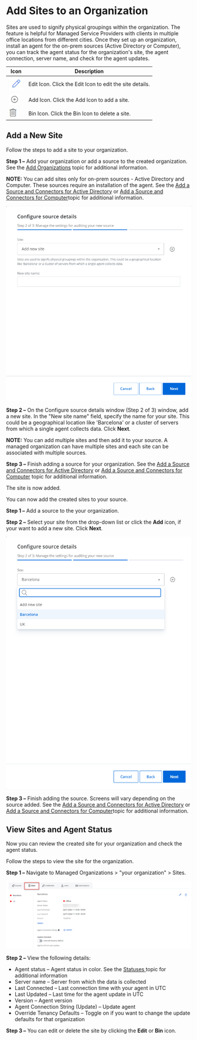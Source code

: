 # Add Sites to an Organization

Sites are used to signify physical groupings within the organization.
The feature is helpful for Managed Service Providers with clients in multiple office locations from different cities. Once they set up an organization, install an agent for the on-prem sources (Active Directory or Computer), you can track the agent status for the organization's site, the agent connection, server name, and check for the agent updates.

| Icon | Description |
| --- | --- |
| ![alerts_editicon](/static/img/product_docs/1secure/1secure/integration/alerts_editicon.png) | Edit Icon. Click the Edit Icon to edit the site details. |
| [![addicon](/static/img/product_docs/1secure/1secure/admin/organizations/addicon.png)](/docs/product_docs/1secure/resources/images/1secure/addicon.png) | Add Icon. Click the Add Icon to add a site. |
| ![deletebutton](/static/img/product_docs/1secure/1secure/integration/deletebutton.png) | Bin Icon. Click the Bin Icon to delete a site. |

## Add a New Site

Follow the steps to add a site to your organization.

__Step 1 –__ Add your organization or add a source to the created organization. See the [Add Organizations](/docs/product_docs/1secure/1secure/admin/organizations/addorganizations.md) topic for additional information.

__NOTE:__ You can add sites only for on-prem sources - Active Directory and Computer. These sources require an installation of the agent. See the [Add a Source and Connectors for Active Directory](/docs/product_docs/1secure/1secure/admin/organizations/sourcesandconnectors/activedirectory.md) or [Add a Source and Connectors for Computer](/docs/product_docs/1secure/1secure/admin/organizations/sourcesandconnectors/computer.md)topic for additional information.

![addsourcessite](/static/img/product_docs/1secure/1secure/admin/organizations/addsourcessite.png)

__Step 2 –__ On the Configure source details window (Step 2 of 3) window, add a new site. In the "New site name" field, specify the name for your site. This could be a geographical location like 'Barcelona' or a cluster of servers from which a single agent collects data. Click __Next__.

__NOTE:__ You can add multiple sites and then add it to your source. A managed organization can have multiple sites and each site can be associated with multiple sources.

__Step 3 –__ Finish adding a source for your organization. See the [Add a Source and Connectors for Active Directory](/docs/product_docs/1secure/1secure/admin/organizations/sourcesandconnectors/activedirectory.md) or [Add a Source and Connectors for Computer](/docs/product_docs/1secure/1secure/admin/organizations/sourcesandconnectors/computer.md) topic for additional information.

The site is now added.

You can now add the created sites to your source.

__Step 1 –__ Add a source to the your organization.

__Step 2 –__ Select your site from the drop-down list or click the __Add__ icon, if your want to add a new site. Click __Next__.

![sitesdropdown](/static/img/product_docs/1secure/1secure/admin/organizations/sitesdropdown.png)

__Step 3 –__ Finish adding the source. Screens will vary depending on the source added. See the [Add a Source and Connectors for Active Directory](/docs/product_docs/1secure/1secure/admin/organizations/sourcesandconnectors/activedirectory.md) or [Add a Source and Connectors for Computer](/docs/product_docs/1secure/1secure/admin/organizations/sourcesandconnectors/computer.md)topic for additional information.

## View Sites and Agent Status

Now you can review the created site for your organization and check the agent status.

Follow the steps to view the site for the organization.

__Step 1 –__ Navigate to Managed Organizations > "your organization" > Sites.

![updateagents2](/static/img/product_docs/1secure/1secure/admin/updateagents2.png)

__Step 2 –__ View the following details:

- Agent status – Agent status in color. See the [Statuses ](/docs/product_docs/1secure/1secure/admin/statuses.md)topic for additional information
- Server name – Server from which the data is collected
- Last Connected – Last connection time with your agent in UTC
- Last Updated – Last time for the agent update in UTC
- Version – Agent version
- Agent Connection String (Update) – Update agent
- Override Tenancy Defaults – Toggle on if you want to change the update defaults for that organization

__Step 3 –__ You can edit or delete the site by clicking the __Edit__ or __Bin__ icon.

